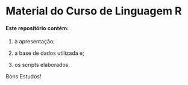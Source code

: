 # Material do Curso de Linguagem R

#### Este repositório contém:

1. a apresentação;

2. a base de dados utilizada e;

3. os scripts elaborados.

Bons Estudos!
